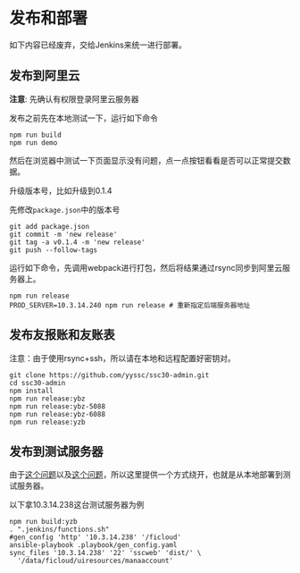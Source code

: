 # 发布和部署

如下内容已经废弃，交给Jenkins来统一进行部署。

## 发布到阿里云

**注意**: 先确认有权限登录阿里云服务器

发布之前先在本地测试一下，运行如下命令

```
npm run build
npm run demo
```

然后在浏览器中测试一下页面显示没有问题，点一点按钮看看是否可以正常提交数据。

升级版本号，比如升级到0.1.4

先修改`package.json`中的版本号

```
git add package.json
git commit -m 'new release'
git tag -a v0.1.4 -m 'new release'
git push --follow-tags
```

运行如下命令，先调用webpack进行打包，然后将结果通过rsync同步到阿里云服务器上。

```
npm run release
PROD_SERVER=10.3.14.240 npm run release # 重新指定后端服务器地址
```

## 发布友报账和友账表

注意：由于使用rsync+ssh，所以请在本地和远程配置好密钥对。

```
git clone https://github.com/yyssc/ssc30-admin.git
cd ssc30-admin
npm install
npm run release:ybz
npm run release:ybz-5088
npm run release:ybz-6088
npm run release:yzb
```

## 发布到测试服务器

由于[这个问题](https://trello.com/c/wDFRGQl8/12-172-20-13-230)以及[这个问题](https://trello.com/c/dhpJBvVg/11-4-19)，所以这里提供一个方式绕开，也就是从本地部署到测试服务器。

以下拿10.3.14.238这台测试服务器为例

```
npm run build:yzb
. ".jenkins/functions.sh"
#gen_config 'http' '10.3.14.238' '/ficloud'
ansible-playbook .playbook/gen_config.yaml
sync_files '10.3.14.238' '22' 'sscweb' 'dist/' \
  '/data/ficloud/uiresources/manaaccount'
```
